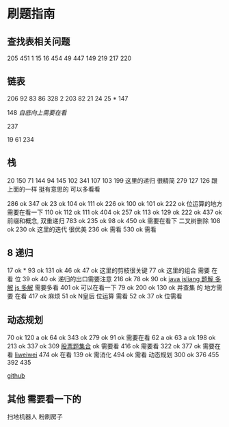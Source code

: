 # 刷题指南

## 查找表相关问题

205
451
1
15
16
454
49
447
149
219
217
220

## 链表

206
92
83
86
328
2
203
82
21
24
25 \*
147

148 _自底向上需要在看_

237

19
61
234

## 栈

20
150
71
144
94
145
102
341
107
103
199 这里的递归 很精简
279
127
126 跟上面的一样 挺有意思的 可以多看看

<!-- kaishi -->

286 ok
347 ok
23 ok
104 ok
111 ok
226 ok
100 ok
101 ok
222 ok 位运算的地方 需要在看一下
110 ok
112 ok
111 ok
404 ok
257 ok
113 ok
129 ok
222 ok
437 ok 前缀和概念, 双重递归
783 ok
235 ok
98 ok
450 ok 需要在看下 二叉树删除
108 ok
230 ok 这里的迭代 很优美
236 ok 需看
530 ok 需看

## 8 递归

17 ok \*
93 ok
131 ok
46 ok
47 ok 这里的剪枝很关键
77 ok 这里的组合 需要 在看 位
39 ok
40 ok 递归的出口需要注意
216 ok
78 ok
90 ok [java jsliang 题解 多解](https://leetcode-cn.com/problems/subsets-ii/solution/xiang-xi-tong-su-de-si-lu-fen-xi-duo-jie-fa-by-19/)
[js 多解](https://leetcode-cn.com/problems/subsets-ii/solution/90-zi-ji-ii-by-alexer-660/) 需要多看
401 ok 可以在看一下
79 ok
200 ok
130 ok 并查集 的 地方需要 在看
417 ok 麻烦
51 ok N皇后 位运算 需看
52 ok
37 ok 位需看

## 动态规划

70 ok
120 a ok
64 ok
343 ok
279 ok
91 ok 需要在看
62 a ok
63 a ok
198 ok
213 ok
337 ok
309 [股票题集合](https://leetcode-cn.com/problems/best-time-to-buy-and-sell-stock-with-cooldown/solution/zui-jia-mai-mai-gu-piao-shi-ji-han-leng-dong-qi-4/) ok 需要看
416 ok 需要看
322 ok
377 ok 需要在看 [liweiwei](https://leetcode-cn.com/problems/combination-sum-iv/solution/dong-tai-gui-hua-python-dai-ma-by-liweiwei1419/)
474 ok 在看
139 ok 需消化
494 ok 需看 动态规划
300 ok
376
455 392
435

[github](https://github.com/liuyubobobo/Play-with-Algorithm-Interview)

## 其他 需要看一下的

扫地机器人
粉刷房子
